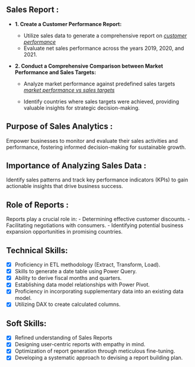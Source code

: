 ## Sales Report :


- **1. Create a Customer Performance Report:**
  
     - Utilize sales data to generate a comprehensive report on _[customer performance](https://github.com/ankitsingh279110/Excel-Sales_Analytics/blob/main/Customer%20Net%20Sales%20Performance.pdf)_
     - Evaluate net sales performance across the years 2019, 2020, and 2021.

- **2. Conduct a Comprehensive Comparison between Market Performance and Sales Targets:**

     - Analyze market performance against predefined sales targets _[market performance vs sales targets](https://github.com/ankitsingh279110/Excel-Sales_Analytics/blob/main/Market%20Performance%20vs%20Target.pdf)_

     - Identify countries where sales targets were achieved, providing valuable insights for strategic decision-making.

## Purpose of Sales Analytics :

Empower businesses to monitor and evaluate their sales activities and performance, fostering informed decision-making for sustainable growth.

## Importance of Analyzing Sales Data :

Identify sales patterns and track key performance indicators (KPIs) to gain actionable insights that drive business success.

## Role of Reports :

Reports play a crucial role in:
     - Determining effective customer discounts.
     - Facilitating negotiations with consumers.
     - Identifying potential business expansion opportunities in promising countries.

## Technical Skills:

- [x]	Proficiency in ETL methodology (Extract, Transform, Load).
- [x]	Skills to generate a date table using Power Query.
- [x]	Ability to derive fiscal months and quarters.
- [x]	Establishing data model relationships with Power Pivot.
- [x]	Proficiency in incorporating supplementary data into an existing data model.
- [x]	Utilizing DAX to create calculated columns.

## Soft Skills:
- [x]	Refined understanding of Sales Reports
- [x]	Designing user-centric reports with empathy in mind.
- [x]	Optimization of report generation through meticulous fine-tuning.
- [x]	Developing a systematic approach to devising a report building plan.

